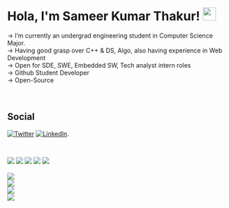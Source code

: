  ### <h1>Hola, I'm Sameer Kumar Thakur! <a target="_blank" rel="noopener noreferrer" href="https://raw.githubusercontent.com/MartinHeinz/MartinHeinz/master/wave.gif"><img src="https://raw.githubusercontent.com/MartinHeinz/MartinHeinz/master/wave.gif" width="30px" style="max-width:100%;"></a> </h1>

-> I’m currently an undergrad engineering student in Computer Science Major.<br>
-> Having good grasp over C++ & DS, Algo, also having experience in Web Development<br>
-> Open for SDE, SWE, Embedded SW, Tech analyst intern roles<br>
-> Github Student Developer<br>
-> Open-Source<br>
<br><br>
### <h2>Social </h2>
[![Twitter][1.2]][1] [![LinkedIn][2.2]][2].
<!-- Icons -->

[1.2]: http://i.imgur.com/wWzX9uB.png 
[2.2]: https://raw.githubusercontent.com/MartinHeinz/MartinHeinz/master/linkedin-3-16.png 

<!-- Links to your social media accounts -->

[1]: https://twitter.com/SameerKumarTha2
[2]: https://www.linkedin.com/in/sameer-kumar-t-90b679102/
<br>

<p>
<img src="https://img.shields.io/badge/%3CProgramming%20Languages%3E-%3CC__C++__Python%3E-informational?style=flat&logo=%3CC_C++_Python%3E&logoColor=white&color=2bbc8a">
<img src="https://img.shields.io/badge/%3CWeb%20Technologies%3E-%3CHTML5__CSS3__PHP__Bootstrap__Javascript%3E-informational?style=flat&logo=%3CHTML5__CSS3__PHP__Bootstrap__Javascript%3E&logoColor=white&color=2bbc8a">
<img src="https://img.shields.io/badge/%3COS%3E-%3CWindows%3E-informational?style=flat&logo=%3CWindows%3E&logoColor=white&color=2bbc8a">
<img src="https://img.shields.io/badge/%3CTOOLS%3E-%3CECLIPSE__VSCODE__DAB__SUBLIME%3E-informational?style=flat&logo=%3CECLIPSE__VSCODE__DAB__SUBLIME%3E&logoColor=white&color=2bbc8a">
<img src="https://img.shields.io/badge/%3CCLOUD%3E-%3CIBM%20CLOUD%3E-informational?style=flat&logo=%3CIBM%20CLOUD%3E&logoColor=white&color=2bbc8a">
<br>
<br>

<img src="https://github-readme-stats.vercel.app/api?username=sameerkrt&&show_icons=true&title_color=0366d6&icon_color=bb2acf&text_color=151515&bg_color=ffffff">
<br>
 <img src="https://github-readme-stats.vercel.app/api/top-langs/?username=sameerkrt&layout=compact">
 <br>
<img src="https://camo.githubusercontent.com/b18700151a4ba3417a4af3c0835fd13c0ea7e756/68747470733a2f2f6769746875622d726561646d652d73746174732e76657263656c2e6170702f6170692f70696e2f3f757365726e616d653d6b697368616e6b7237393739267265706f3d706c6163656d656e74733475">
<br>
 <img src="https://github-readme-stats.vercel.app/api/pin/?username=sameerkrt&repo=corona_update">
<br>
<br>
<br></p>
